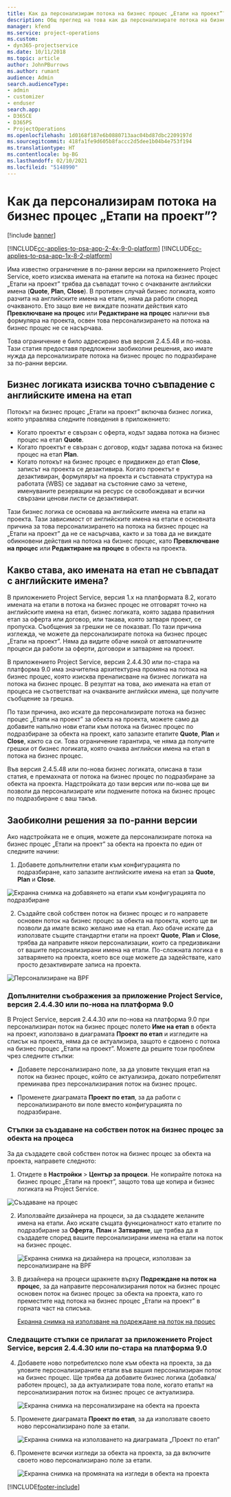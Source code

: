```yaml
---
title: Как да персонализирам потока на бизнес процес „Етапи на проект”?
description: Общ преглед на това как да персонализирате потока на бизнес процес „Етапи на проект”.
manager: kfend
ms.service: project-operations
ms.custom:
- dyn365-projectservice
ms.date: 10/11/2018
ms.topic: article
author: JohnPBurrows
ms.author: rumant
audience: Admin
search.audienceType:
- admin
- customizer
- enduser
search.app:
- D365CE
- D365PS
- ProjectOperations
ms.openlocfilehash: 1d0168f187e6b0880713aac04bd87dbc2209197d
ms.sourcegitcommit: 418fa1fe9d605b8faccc2d5dee1b04b4e753f194
ms.translationtype: HT
ms.contentlocale: bg-BG
ms.lasthandoff: 02/10/2021
ms.locfileid: "5148990"
---
```

# <a name="how-do-i-customize-the-project-stages-business-process-flow"></a>Как да персонализирам потока на бизнес процес „Етапи на проект”?

[!include [banner](../includes/psa-now-project-operations.md)]

[!INCLUDE[cc-applies-to-psa-app-2-4x-9-0-platform](../includes/cc-applies-to-psa-app-2-4x-9-0-platform.md)]
[!INCLUDE[cc-applies-to-psa-app-1x-8-2-platform](../includes/cc-applies-to-psa-app-1x-8-2-platform.md)]

Има известно ограничение в по-ранни версии на приложението Project Service, което изисква имената на етапите на потока на бизнес процес „Етапи на проект” трябва да съвпадат точно с очакваните английски имена (**Quote**, **Plan**, **Close**). В противен случай бизнес логиката, която разчита на английските имена на етапи, няма да работи според очакваното. Ето защо вие не виждате познати действия като **Превключване на процес** или **Редактиране на процес** налични във формуляра на проекта, освен това персонализирането на потока на бизнес процес не се насърчава. 

Това ограничение е било адресирано във версия 2.4.5.48 и по-нова. Тази статия предоставя предложени заобиколни решения, ако имате нужда да персонализирате потока на бизнес процес по подразбиране за по-ранни версии.  

## <a name="business-logic-requires-an-exact-match-with-english-stage-names"></a>Бизнес логиката изисква точно съвпадение с английските имена на етап

Потокът на бизнес процес „Етапи на проект” включва бизнес логика, която управлява следните поведения в приложението:
- Когато проектът е свързан с оферта, кодът задава потока на бизнес процес на етап **Quote**.
- Когато проектът е свързан с договор, кодът задава потока на бизнес процес на етап **Plan**.
- Когато потокът на бизнес процес е придвижен до етап **Close**, записът на проекта се дезактивира. Когато проектът е дезактивиран, формулярът на проекта и съставната структура на работата (WBS) се задават на състояние само за четене, именуваните резервации на ресурс се освобождават и всички свързани ценови листи се дезактивират.

Тази бизнес логика се основава на английските имена на етапи на проекта. Тази зависимост от английските имена на етапи е основната причина за това персонализирането на потока на бизнес процес на „Етапи на проект” да не се насърчава, както и за това да не виждате обикновени действия на потока на бизнес процес, като **Превключване на процес** или **Редактиране на процес** в обекта на проекта.

## <a name="what-happens-if-the-stage-names-dont-match-the-english-names"></a>Какво става, ако имената на етап не съвпадат с английските имена?

В приложението Project Service, версия 1.x на платформата 8.2, когато имената на етапи в потока на бизнес процес не отговарят точно на английските имена на етап, бизнес логиката, която задава правилния етап за оферта или договор, или такава, която затваря проект, се пропуска. Съобщения за грешки не се показват. По тази причина изглежда, че можете да персонализирате потока на бизнес процес „Етапи на проект”. Няма да видите обаче никой от автоматичните процеси да работи за оферти, договори и затваряне на проект.

В приложението Project Service, версия 2.4.4.30 или по-стара на платформа 9.0 има значителна архитектурна промяна на потока на бизнес процес, която изисква пренаписване на бизнес логиката на потока на бизнес процес. В резултат на това, ако имената на етап от процеса не съответстват на очакваните английски имена, ще получите съобщение за грешка. 

По тази причина, ако искате да персонализирате потока на бизнес процес „Етапи на проект” за обекта на проекта, можете само да добавите напълно нови етапи към потока на бизнес процес по подразбиране за обекта на проект, като запазите етапите **Quote**, **Plan** и **Close**, както са си. Това ограничение гарантира, че няма да получите грешки от бизнес логиката, която очаква английски имена на етап в потока на бизнес процес.

Във версия 2.4.5.48 или по-нова бизнес логиката, описана в тази статия, е премахната от потока на бизнес процес по подразбиране за обекта на проекта. Надстройката до тази версия или по-нова ще ви позволи да персонализирате или подмените потока на бизнес процес по подразбиране с ваш такъв. 

## <a name="workarounds-for-earlier-versions"></a>Заобиколни решения за по-ранни версии

Ако надстройката не е опция, можете да персонализирате потока на бизнес процес „Етапи на проект” за обекта на проекта по един от следните начини:

1. Добавете допълнителни етапи към конфигурацията по подразбиране, като запазите английските имена на етап за **Quote**, **Plan** и **Close**.


![Екранна снимка на добавянето на етапи към конфигурацията по подразбиране](media/FAQ-Customize-BPF-1.png)
 
2. Създайте свой собствен поток на бизнес процес и го направете основен поток на бизнес процес за обекта на проекта, което ще ви позволи да имате всяко желано име на етап. Ако обаче искате да използвате същите стандартни етапи на проект **Quote**, **Plan** и **Close**, трябва да направите някои персонализации, които са предизвикани от вашите персонализирани имена на етапи. По-сложната логика е в затварянето на проекта, което все още можете да задействате, като просто дезактивирате записа на проекта.

![Персонализиране на BPF](media/FAQ-Customize-BPF-2.png)

### <a name="additional-considerations-for-project-service-app-version-24430-or-earlier-on-platform-90"></a>Допълнителни съображения за приложение Project Service, версия 2.4.4.30 или по-нова на платформа 9.0

В Project Service, версия 2.4.4.30 или по-нова на платформа 9.0 при персонализиран поток на бизнес процес полето **Име на етап** в обекта на проект, използвано в диаграмата **Проект по етап** и изгледите на списък на проекта, няма да се актуализира, защото е сдвоено с потока на бизнес процес „Етапи на проект”. Можете да решите този проблем чрез следните стъпки:

- Добавете персонализирано поле, за да уловите текущия етап на поток на бизнес процес, който се актуализира, докато потребителят преминава през персонализирания поток на бизнес процес.

- Променете диаграмата **Проект по етап**, за да работи с персонализираното ви поле вместо конфигурацията по подразбиране.

### <a name="steps-to-create-your-own-business-process-flow-for-the-project-entity"></a>Стъпки за създаване на собствен поток на бизнес процес за обекта на процеса

За да създадете свой собствен поток на бизнес процес за обекта на проекта, направете следното:

1. Отидете в **Настройки** > **Център за процеси**. Не копирайте потока на бизнес процес „Етапи на проект”, защото това ще копира и бизнес логиката на Project Service.

  ![Създаване на процес](media/FAQ-Customize-BPF-3.png)

2. Използвайте дизайнера на процеси, за да създадете желаните имена на етапи. Ако искате същата функционалност като етапите по подразбиране за **Оферта**, **План** и **Затваряне**, ще трябва да я създадете според вашите персонализирани имена на етапи на поток на бизнес процес.

   ![Екранна снимка на дизайнера на процеси, използван за персонализиране на BPF](media/FAQ-Customize-BPF-4.png) 

3. В дизайнера на процеси щракнете върху **Подреждане на поток на процес**, за да направите персонализирания поток на бизнес процес основен поток на бизнес процес за обекта на проекта, като го преместите над потока на бизнес процес „Етапи на проект” в горната част на списъка.


   [Екранна снимка на използване на подреждане на поток на процес](media/FAQ-Customize-BPF-5-720.png)

### <a name="the-following-steps-apply-to-project-service-app-24430-or-earlier-on-the-90-platform"></a>Следващите стъпки се прилагат за приложението Project Service, версия 2.4.4.30 или по-стара на платформа 9.0

4. Добавете ново потребителско поле към обекта на проекта, за да уловите персонализираните етапи във вашия персонализиран поток на бизнес процес. Ще трябва да добавите бизнес логика (добавка/работен процес), за да актуализирате това поле, когато етапът на персонализирания поток на бизнес процес се актуализира.

   ![Екранна снимка на персонализиране на обекта на проекта](media/FAQ-Customize-BPF-6-720.png)

5. Променете диаграмата **Проект по етап**, за да използвате своето ново персонализирано поле за етапи.

   ![Екранна снимка на използването на диаграмата „Проект по етап”](media/FAQ-Customize-BPF-7-720.png)

6. Променете всички изгледи за обекта на проекта, за да включите своето ново персонализирано поле за етапи.

   ![Екранна снимка на промяната на изгледи в обекта на проекта](media/FAQ-Customize-BPF-8-720.png)



[!INCLUDE[footer-include](../includes/footer-banner.md)]